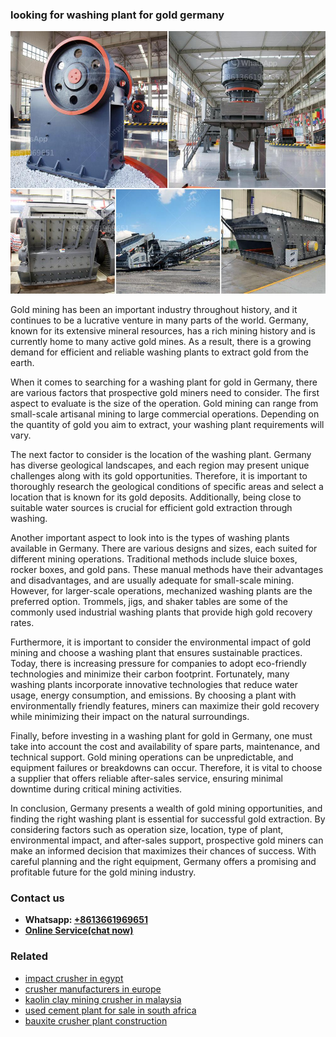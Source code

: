 <h3>looking for washing plant for gold germany</h3><img src='1703042172.jpg' alt=''><p>Gold mining has been an important industry throughout history, and it continues to be a lucrative venture in many parts of the world. Germany, known for its extensive mineral resources, has a rich mining history and is currently home to many active gold mines. As a result, there is a growing demand for efficient and reliable washing plants to extract gold from the earth.</p><p>When it comes to searching for a washing plant for gold in Germany, there are various factors that prospective gold miners need to consider. The first aspect to evaluate is the size of the operation. Gold mining can range from small-scale artisanal mining to large commercial operations. Depending on the quantity of gold you aim to extract, your washing plant requirements will vary.</p><p>The next factor to consider is the location of the washing plant. Germany has diverse geological landscapes, and each region may present unique challenges along with its gold opportunities. Therefore, it is important to thoroughly research the geological conditions of specific areas and select a location that is known for its gold deposits. Additionally, being close to suitable water sources is crucial for efficient gold extraction through washing.</p><p>Another important aspect to look into is the types of washing plants available in Germany. There are various designs and sizes, each suited for different mining operations. Traditional methods include sluice boxes, rocker boxes, and gold pans. These manual methods have their advantages and disadvantages, and are usually adequate for small-scale mining. However, for larger-scale operations, mechanized washing plants are the preferred option. Trommels, jigs, and shaker tables are some of the commonly used industrial washing plants that provide high gold recovery rates.</p><p>Furthermore, it is important to consider the environmental impact of gold mining and choose a washing plant that ensures sustainable practices. Today, there is increasing pressure for companies to adopt eco-friendly technologies and minimize their carbon footprint. Fortunately, many washing plants incorporate innovative technologies that reduce water usage, energy consumption, and emissions. By choosing a plant with environmentally friendly features, miners can maximize their gold recovery while minimizing their impact on the natural surroundings.</p><p>Finally, before investing in a washing plant for gold in Germany, one must take into account the cost and availability of spare parts, maintenance, and technical support. Gold mining operations can be unpredictable, and equipment failures or breakdowns can occur. Therefore, it is vital to choose a supplier that offers reliable after-sales service, ensuring minimal downtime during critical mining activities.</p><p>In conclusion, Germany presents a wealth of gold mining opportunities, and finding the right washing plant is essential for successful gold extraction. By considering factors such as operation size, location, type of plant, environmental impact, and after-sales support, prospective gold miners can make an informed decision that maximizes their chances of success. With careful planning and the right equipment, Germany offers a promising and profitable future for the gold mining industry.</p><h3>Contact us</h3><ul><li><strong>Whatsapp:&nbsp;<a href="https://wa.me/8613661969651">+8613661969651</a></strong></li><li><a href="https://swt.shibang-china.com/?git&amp;zhl&amp;looking for washing plant for gold germany"><strong>Online Service(chat now)</strong></a></li></ul><h3>Related</h3><ul><li><a href='impact crusher in egypt.md'>impact crusher in egypt</a></li><li><a href='crusher manufacturers in europe.md'>crusher manufacturers in europe</a></li><li><a href='kaolin clay mining crusher in malaysia.md'>kaolin clay mining crusher in malaysia</a></li><li><a href='used cement plant for sale in south africa.md'>used cement plant for sale in south africa</a></li><li><a href='bauxite crusher plant construction.md'>bauxite crusher plant construction</a></li></ul>